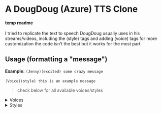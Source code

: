 # A DougDoug (Azure) TTS Clone
**temp readme**
<br><br>
I tried to replicate the text to speech DougDoug usually uses in his streams/videos, including the (style) tags and adding (voice) tags for more customization
the code isn't the best but it works for the most part

## Usage (formatting a "message")
**Example:** `(Jenny)(excited) some crazy message`
<br><br>
`(Voice)(style) this is an example message`
> check below for all available voices/styles

<details>
	<summary>Voices</summary>
	Aria<br>
	Davis<br>
	Guy<br>
	Jane<br>
	Jason<br>
	Jenny<br>
	Nancy<br>
	Sara<br>
	Tony
</details>

<details>
	<summary>Styles</summary>
	angry<br>
	cheerful<br>
	excited<br>
	friendly<br>
	hopeful<br>
	sad<br>
	shouting<br>
	terrified<br>
	unfriendly<br>
	whispering
</details>